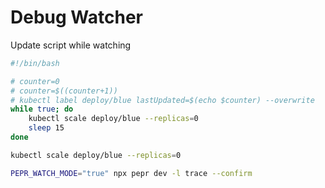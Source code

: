 # Debug Watcher

Update script while watching

```bash
#!/bin/bash

# counter=0
# counter=$((counter+1))
# kubectl label deploy/blue lastUpdated=$(echo $counter) --overwrite
while true; do
    kubectl scale deploy/blue --replicas=0
    sleep 15
done
```


```bash
kubectl scale deploy/blue --replicas=0
```


```bash
PEPR_WATCH_MODE="true" npx pepr dev -l trace --confirm
```
